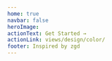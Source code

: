 ```yaml
---
home: true
navbar: false
heroImage:
actionText: Get Started →
actionLink: views/design/color/
footer: Inspired by zgd
---
```


<ClientOnly>
  <sakura-home/>
</ClientOnly>
